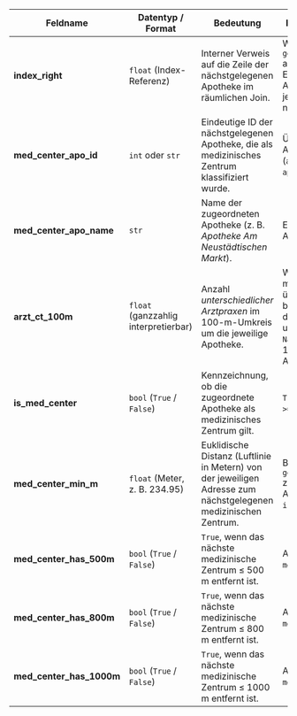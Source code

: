 | Feldname                 | Datentyp / Format                    | Bedeutung                                                                                                       | Herleitung / Berechnung                                                                                                                                                                  | Anmerkungen                                                                                                          |
| ------------------------ | ------------------------------------ | --------------------------------------------------------------------------------------------------------------- | ---------------------------------------------------------------------------------------------------------------------------------------------------------------------------------------- | -------------------------------------------------------------------------------------------------------------------- |
| **index_right**          | `float` (Index-Referenz)             | Interner Verweis auf die Zeile der nächstgelegenen Apotheke im räumlichen Join.                                 | Wird von `geopandas.sjoin_nearest()` automatisch erzeugt. Enthält den Index der Apotheke, die der jeweiligen Adresse am nächsten liegt.                                                  | Dient nur zur Nachvollziehbarkeit und Plausibilitätsprüfung; kann für Analysen ignoriert oder entfernt werden.       |
| **med_center_apo_id**    | `int` oder `str`                     | Eindeutige ID der nächstgelegenen Apotheke, die als medizinisches Zentrum klassifiziert wurde.                  | Übernommen aus der Apotheken-Grundtabelle (`apotheken_tagged` bzw. `apotheken_geocoded.csv`).                                                                                            | Verknüpfungsschlüssel zu den Apotheken-Stammdaten.                                                                   |
| **med_center_apo_name**  | `str`                                | Name der zugeordneten Apotheke (z. B. *Apotheke Am Neustädtischen Markt*).                                      | Ebenfalls aus den Apotheken-Stammdaten.                                                                                                                                                  | Dient der Plausibilitätskontrolle (visuelle Karte, Lesbarkeit in Tabellen).                                          |
| **arzt_ct_100m**         | `float` (ganzzahlig interpretierbar) | Anzahl *unterschiedlicher Arztpraxen* im 100-m-Umkreis um die jeweilige Apotheke.                               | Wird bei der Bildung der medizinischen Zentren über `build_med_centers()` berechnet. Grundlage ist die Anzahl unterschiedlicher `Name_Arztpraxis` in einem 100-m-Buffer um die Apotheke. | Wenn ≥ 2 → Apotheke gilt als „medizinisches Zentrum“. Werte < 2 bedeuten keine ausreichende ärztliche Dichte.        |
| **is_med_center**        | `bool` (`True` / `False`)            | Kennzeichnung, ob die zugeordnete Apotheke als medizinisches Zentrum gilt.                                      | `True`, wenn `arzt_ct_100m >= 2`; sonst `False`.                                                                                                                                         | Dieses Flag operationalisiert das Kriterium „mindestens zwei Arztpraxen im Umkreis von 100 m“.                       |
| **med_center_min_m**     | `float` (Meter, z. B. 234.95)        | Euklidische Distanz (Luftlinie in Metern) von der jeweiligen Adresse zum nächstgelegenen medizinischen Zentrum. | Berechnet durch `geopandas.sjoin_nearest()` zwischen Adressen und Apotheken mit `is_med_center == True`.                                                                                 | Standardmäßig metrisch (EPSG 25833). Keine Gehwegedistanz; kann durch Routing ersetzt werden, falls Fußweg relevant. |
| **med_center_has_500m**  | `bool` (`True` / `False`)            | `True`, wenn das nächste medizinische Zentrum ≤ 500 m entfernt ist.                                             | Abgeleitet aus `med_center_min_m <= 500`.                                                                                                                                                | Wird oft als Schwellenwert für „sehr gute fußläufige Erreichbarkeit“ verwendet.                                      |
| **med_center_has_800m**  | `bool` (`True` / `False`)            | `True`, wenn das nächste medizinische Zentrum ≤ 800 m entfernt ist.                                             | Abgeleitet aus `med_center_min_m <= 800`.                                                                                                                                                | Schwelle für „gute fußläufige Versorgung“. Typisch in Mietspiegel- oder Stadtentwicklungsanalysen.                   |
| **med_center_has_1000m** | `bool` (`True` / `False`)            | `True`, wenn das nächste medizinische Zentrum ≤ 1000 m entfernt ist.                                            | Abgeleitet aus `med_center_min_m <= 1000`.                                                                                                                                               | Dient zur Einordnung in erweiterte Versorgungsradien.                                                                |
